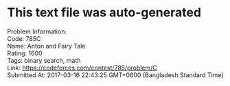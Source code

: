 # This text file was auto-generated  
  
Problem Information:  
Code: 785C  
Name: Anton and Fairy Tale  
Rating: 1600  
Tags: binary search, math  
Link: https://codeforces.com/contest/785/problem/C  
Submitted At: 2017-03-16 22:43:25 GMT+0600 (Bangladesh Standard Time)  
